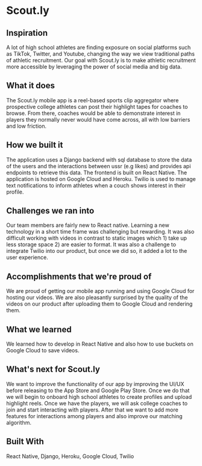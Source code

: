 # Scout.ly
## Inspiration
A lot of high school athletes are finding exposure on social platforms such as TikTok, Twitter, and Youtube, changing the way we view traditional paths of athletic recruitment. Our goal with Scout.ly is to make athletic recruitment more accessible by leveraging the power of social media and big data.

## What it does
The Scout.ly mobile app is a reel-based sports clip aggregator where prospective college athletes can post their highlight tapes for coaches to browse. From there, coaches would be able to demonstrate interest in players they normally never would have come across, all with low barriers and low friction.

## How we built it
The application uses a Django backend with sql database to store the data of the users and the interactions between ussr (e.g likes) and provides api endpoints to retrieve this data. The frontend is built on React Native. The application is hosted on Google Cloud and Heroku. Twilio is used to manage text notifications to inform athletes when a couch shows interest in their profile.

## Challenges we ran into
Our team members are fairly new to React native. Learning a new technology in a short time frame was challenging but rewarding. It was also difficult working with videos in contrast to static images which 1) take up less storage space 2) are easier to format. It was also a challenge to integrate Twilio into our product, but once we did so, it added a lot to the user experience.

## Accomplishments that we're proud of
We are proud of getting our mobile app running and using Google Cloud for hosting our videos. We are also pleasantly surprised by the quality of the videos on our product after uploading them to Google Cloud and rendering them.

## What we learned
We learned how to develop in React Native and also how to use buckets on Google Cloud to save videos.

## What's next for Scout.ly
We want to improve the functionality of our app by improving the UI/UX before releasing to the App Store and Google Play Store. Once we do that we will begin to onboard high school athletes to create profiles and upload highlight reels. Once we have the players, we will ask college coaches to join and start interacting with players. After that we want to add more features for interactions among players and also improve our matching algorithm.

## Built With
React Native, Django, Heroku, Google Cloud, Twilio
